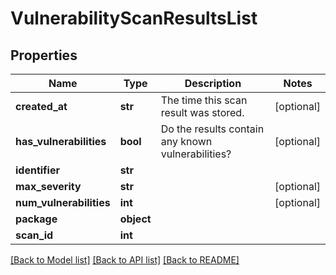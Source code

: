 # VulnerabilityScanResultsList

## Properties
Name | Type | Description | Notes
------------ | ------------- | ------------- | -------------
**created_at** | **str** | The time this scan result was stored. | [optional] 
**has_vulnerabilities** | **bool** | Do the results contain any known vulnerabilities? | [optional] 
**identifier** | **str** |  | 
**max_severity** | **str** |  | [optional] 
**num_vulnerabilities** | **int** |  | [optional] 
**package** | **object** |  | 
**scan_id** | **int** |  | 

[[Back to Model list]](../README.md#documentation-for-models) [[Back to API list]](../README.md#documentation-for-api-endpoints) [[Back to README]](../README.md)


